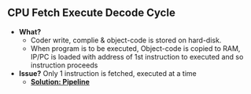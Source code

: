 ## CPU Fetch Execute Decode Cycle
- **What?**
  - Coder write, complie & object-code is stored on hard-disk.
  - When program is to be executed, Object-code is copied to RAM, IP/PC is loaded with address of 1st instruction to executed and so instruction proceeds
- **Issue?** Only 1 instruction is fetched, executed at a time
  - **[Solution: Pipeline](Pipeline)**
